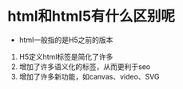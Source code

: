# html和html5有什么区别呢

- html一般指的是H5之前的版本

1. H5定义html标签是简化了许多
2. 增加了许多语义化的标签，从而更利于seo
3. 增加了许多新功能，如canvas、video、SVG